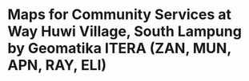 # Maps for Community Services at Way Huwi Village, South Lampung by Geomatika ITERA (ZAN, MUN, APN, RAY, ELI)
